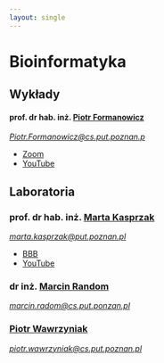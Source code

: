 ```yaml
---
layout: single
---
```

# Bioinformatyka

## Wykłady
#### prof. dr hab. inż. [Piotr Formanowicz](http://www.cs.put.poznan.pl/kkrawiec/wiki/?n=Zajecia.InformatykaWMedycynie)  
*Piotr.Formanowicz@cs.put.poznan.p*
- [Zoom](https://us02web.zoom.us/j/87492793667?pwd=UGNxY1JXS3piMm10THYyZlppSGtXUT09)
- [YouTube](https://www.youtube.com/playlist?list=PLMkIxFYizNdFSObPdhUt8r4a2LMfecmDu)

## Laboratoria
### prof. dr hab. inż. [Marta Kasprzak](http://www.cs.put.poznan.pl/mkasprzak/bio/bio.html)
*marta.kasprzak@put.poznan.pl*
- [BBB](https://ekursy.put.poznan.pl/mod/bigbluebuttonbn/view.php?id=241898)
- [YouTube](https://www.youtube.com/playlist?list=PLMkIxFYizNdHRx7Y8rsfSwvXZAMIIjJNU)

### dr inż. [Marcin Random](www.cs.put.poznan.pl/mradom)
*marcin.radom@cs.put.ponzan.pl*

### [Piotr Wawrzyniak](http://www.piotr.e.wawrzyniak.doctorate.put.poznan.pl/)
*piotr.wawrzyniak@cs.put.poznan.pl*


